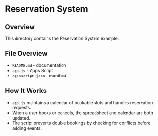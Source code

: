 # Reservation System

## Overview
This directory contains the Reservation System example.

## File Overview
- `README.md` - documentation
- `app.js` - Apps Script
- `appsscript.json` - manifest


## How It Works
- `app.js` maintains a calendar of bookable slots and handles reservation requests.
- When a user books or cancels, the spreadsheet and calendar are both updated.
- The script prevents double bookings by checking for conflicts before adding events.
